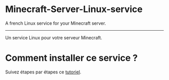 Minecraft-Server-Linux-service
==============================

A french Linux service for your Minecraft server.

-----------------------------------------

Un service Linux pour votre serveur Minecraft.

# Comment installer ce service ?

Suivez étapes par étapes ce [tutoriel](http://devbukkit.fr/forum/threads/cr%C3%A9er-un-service-linux-pour-son-serveur-minecraft.1141/).
